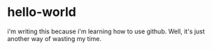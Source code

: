 # hello-world

i'm writing this because i'm learning how to use github.
 Well, it's just another way of wasting my time.
